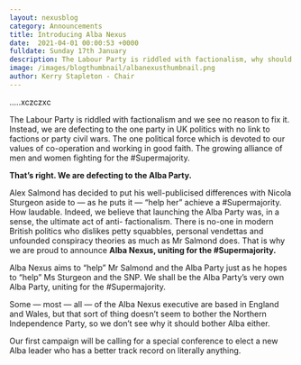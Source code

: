 ```yaml
---
layout: nexusblog
category: Announcements
title: Introducing Alba Nexus
date:  2021-04-01 00:00:53 +0000
fulldate: Sunday 17th January
description: The Labour Party is riddled with factionalism, why should we stay?
image: /images/blogthumbnail/albanexusthumbnail.png
author: Kerry Stapleton - Chair
---
```

.....xczczxc

The Labour Party is riddled with factionalism and we see no reason to fix it. Instead, we are defecting to the one party in UK politics with no link to factions or party civil wars. The one political force which is devoted to our values of co-operation and working in good faith. The growing alliance of men and women fighting for the #Supermajority.

<b> That’s right. We are defecting to the Alba Party. </b>

Alex Salmond has decided to put his well-publicised differences with Nicola Sturgeon aside to — as he puts it — “help her” achieve a #Supermajority. How laudable. Indeed, we believe that launching the Alba Party was, in a sense, the ultimate act of anti- factionalism. There is no-one in modern British politics who dislikes petty squabbles, personal vendettas and unfounded conspiracy theories as much as Mr Salmond does. That is why we are proud to announce <b>Alba Nexus, uniting for the #Supermajority.</b>

Alba Nexus aims to “help” Mr Salmond and the Alba Party just as he hopes to “help” Ms Sturgeon and the SNP. We shall be the Alba Party’s very own Alba Party, uniting for the #Supermajority.

Some — most — all — of the Alba Nexus executive are based in England and Wales, but that sort of thing doesn’t seem to bother the Northern Independence Party, so we don’t see why it should bother Alba either.

Our first campaign will be calling for a special conference to elect a new Alba leader who has a better track record on literally anything.
